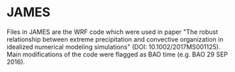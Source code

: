 # JAMES
Files in JAMES are the WRF code which were used in paper "The robust relationship between extreme precipitation and convective organization in idealized numerical modeling simulations" (DOI: 10.1002/2017MS001125). Main modifications of the code were flagged as BAO time (e.g. BAO 29 SEP 2016).
